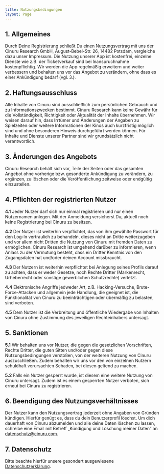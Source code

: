 ```yaml
---
title: Nutzungsbedingungen 
layout: Page
---
```


## 1. Allgemeines

Durch Deine Registrierung schließt Du einen Nutzungsvertrag mit uns der Cinuru Research GmbH, August-Bebel-Str. 26, 14482 Potsdam, vergleiche dazu unser Impressum. Die Nutzung unserer App ist kostenfrei, einzelne Dienste wie z.B. der Ticketverkauf sind bei Inanspruchnahme kostenpflichtig. Wir werden die App regelmäßig erweitern und weiter verbessern und behalten uns vor das Angebot zu verändern, ohne dass es einer Ankündigung bedarf (vgl. 3.).

## 2. Haftungsausschluss

Alle Inhalte von Cinuru sind ausschließlich zum persönlichen Gebrauch und zu Informationszwecken bestimmt. Cinuru Research kann keine Gewähr für die Vollständigkeit, Richtigkeit oder Aktualität der Inhalte übernehmen. Wir weisen darauf hin, dass Irrtümer und Änderungen der Angaben zu Spielzeiten oder weitere Informationen der Kinos auch kurzfristig möglich sind und ohne besonderen Hinweis durchgeführt werden können. Für Inhalte und Dienste unserer Partner sind wir grundsätzlich nicht verantwortlich.

## 3. Änderungen des Angebots

Cinuru Research behält sich vor, Teile der Seiten oder das gesamten Angebot ohne vorherige bzw. gesonderte Ankündigung zu verändern, zu ergänzen, zu löschen oder die Veröffentlichung zeitweise oder endgültig einzustellen.

## 4. Pflichten der registrierten Nutzer

**4.1** Jeder Nutzer darf sich nur einmal registrieren und nur einen Nutzernamen anlegen. Mit der Anmeldung versicherst Du, aktuell noch keine Registrierung bei Cinuru zu besitzen.

**4.2** Der Nutzer ist weiterhin verpflichtet, das von ihm gewählte Passwort für den Log-In vertraulich zu behandeln, dieses nicht an Dritte weiterzugeben und vor allem nicht Dritten die Nutzung von Cinuru mit fremden Daten zu ermöglichen. Cinuru Research ist umgehend darüber zu informieren, wenn Anlass zu der Vermutung besteht, dass ein Dritter Kenntnis von den Zugangsdaten hat und/oder deinen Account missbraucht.

**4.3** Der Nutzern ist weiterhin verpflichtet bei Anlegung seines Profils darauf zu achten, dass er weder Gesetze, noch Rechte Dritter (Markenrecht, Urheberrecht oder sonstige gewerblichen Schutzrechte) verletzt.

**4.4** Elektronische Angriffe jedweder Art, z.B. Hacking-Versuche, Brute-Force-Attacken und allgemein jede Handlung, die geeignet ist, die Funktionalität von Cinuru zu beeinträchtigen oder übermäßig zu belasten, sind verboten.

**4.5** Dem Nutzer ist die Verbreitung und öffentliche Wiedergabe von Inhalten von Cinuru ohne Zustimmung des jeweiligen Rechteinhabers untersagt.

## 5. Sanktionen

**5.1** Wir behalten uns vor Nutzer, die gegen die gesetzlichen Vorschriften, Rechte Dritter, die guten Sitten und/oder gegen diese Nutzungsbedingungen verstoßen, von der weiteren Nutzung von Cinuru auszuschließen. Zudem behalten wir uns vor den von einzelnen Nutzern schuldhaft verursachten Schaden, bei diesen geltend zu machen.

**5.2** Falls ein Nutzer gesperrt wurde, ist diesem eine weitere Nutzung von Cinuru untersagt. Zudem ist es einem gesperrten Nutzer verboten, sich erneut bei Cinuru zu registrieren.

## 6. Beendigung des Nutzungsverhältnisses

Der Nutzer kann den Nutzungsvertrag jederzeit ohne Angaben von Gründen kündigen. Hierfür genügt es, dass du dein Benutzerprofil löschst. Um dich dauerhaft von Cinuru abzumelden und alle deine Daten löschen zu lassen, schreibe eine Email mit Betreff „Kündigung und Löschung meiner Daten“ an [datenschutz@cinuru.com](mailto:datenschutz@cinuru.com).

## 7. Datenschutz

Bitte beachte hierfür unsere gesondert ausgewiesene [Datenschutzerklärung](/privacy).
